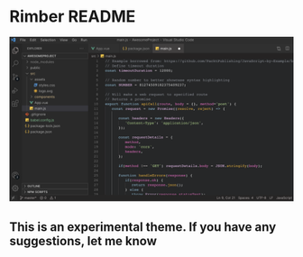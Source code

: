 # Rimber README

![Demo.png](./Imgs/Demo.png)

## This is an experimental theme. If you have any suggestions, let me know
